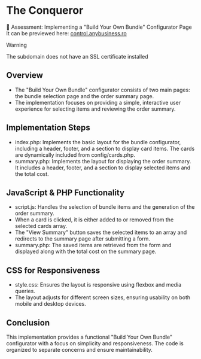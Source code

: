# The Conqueror
📝 Assessment: Implementing a "Build Your Own Bundle" Configurator Page
It can be previewed here: [control.anybusiness.ro](http://conqueror.anybusiness.ro/)
> [!WARNING]
> The subdomain does not have an SSL certificate installed

## Overview
- The "Build Your Own Bundle" configurator consists of two main pages: the bundle selection page and the order summary page. 
- The implementation focuses on providing a simple, interactive user experience for selecting items and reviewing the order summary.

## Implementation Steps
- index.php: Implements the basic layout for the bundle configurator, including a header, footer, and a section to display card items. The cards are dynamically included from config/cards.php.
- summary.php: Implements the layout for displaying the order summary. It includes a header, footer, and a section to display selected items and the total cost.

## JavaScript & PHP Functionality
- script.js: Handles the selection of bundle items and the generation of the order summary.
- When a card is clicked, it is either added to or removed from the selected cards array.
- The "View Summary" button saves the selected items to an array and redirects to the summary page after submitting a form.
- summary.php: The saved items are retrieved from the form and displayed along with the total cost on the summary page.

## CSS for Responsiveness
- style.css: Ensures the layout is responsive using flexbox and media queries.
- The layout adjusts for different screen sizes, ensuring usability on both mobile and desktop devices.

## Conclusion
This implementation provides a functional "Build Your Own Bundle" configurator with a focus on simplicity and responsiveness. The code is organized to separate concerns and ensure maintainability.

